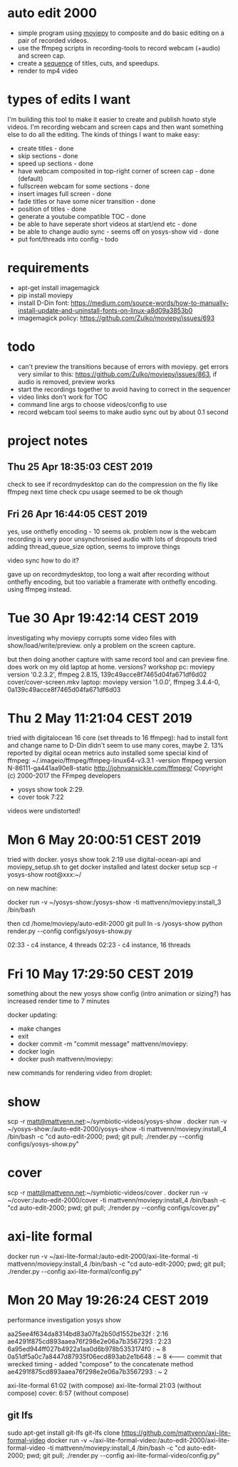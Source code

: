 # auto edit 2000

* simple program using [moviepy](https://zulko.github.io/moviepy/) to composite and do basic editing on a pair of recorded videos.
* use the ffmpeg scripts in recording-tools to record webcam (+audio) and screen cap.
* create a [sequence](sequence.py) of titles, cuts, and speedups.
* render to mp4 video

# types of edits I want

I'm building this tool to make it easier to create and publish howto style videos. I'm recording webcam and screen caps and then want something else to do all the editing. The kinds of things I want to make easy:

* create titles - done
* skip sections - done
* speed up sections - done
* have webcam composited in top-right corner of screen cap - done (default)
* fullscreen webcam for some sections - done
* insert images full screen - done
* fade titles or have some nicer transition - done
* position of titles - done
* generate a youtube compatible TOC - done
* be able to have seperate short videos at start/end etc - done
* be able to change audio sync - seems off on yosys-show vid - done
* put font/threads into config - todo

# requirements

* apt-get install imagemagick
* pip install moviepy
* install D-Din font: https://medium.com/source-words/how-to-manually-install-update-and-uninstall-fonts-on-linux-a8d09a3853b0
* imagemagick policy: https://github.com/Zulko/moviepy/issues/693

# todo

* can't preview the transitions because of errors with moviepy. get errors very similar to this: https://github.com/Zulko/moviepy/issues/863, if audio is removed, preview works
* start the recordings together to avoid having to correct in the sequencer
* video links don't work for TOC
* command line args to choose videos/config to use
* record webcam tool seems to make audio sync out by about 0.1 second

# project notes

## Thu 25 Apr 18:35:03 CEST 2019

check to see if recordmydesktop can do the compression on the fly like ffmpeg
next time check cpu usage
seemed to be ok though

## Fri 26 Apr 16:44:05 CEST 2019

yes, use onthefly encoding - 10 seems ok.
problem now is the webcam recording is very poor unsynchronised audio with lots of dropouts
tried adding thread_queue_size option, seems to improve things

video sync how to do it?

gave up on recordmydesktop, too long a wait after recording without onthefly encoding, but too variable a framerate with onthefly encoding. using ffmpeg instead.

# Tue 30 Apr 19:42:14 CEST 2019

investigating why moviepy corrupts some video files with show/load/write/preview. only a problem on the screen capture.

but then doing another capture with same record tool and can preview fine.
does work on my old laptop at home. versions?
workshop pc: moviepy version '0.2.3.2', ffmpeg 2.8.15,      139c49acce8f7465d04fa671df6d02  cover/cover-screen.mkv
laptop:      moviepy version '1.0.0',   ffmpeg 3.4.4-0,     0a139c49acce8f7465d04fa671df6d03

# Thu  2 May 11:21:04 CEST 2019

tried with digitalocean 16 core (set threads to 16 ffmpeg):
had to install font and change name to D\-Din
didn't seem to use many cores, maybe 2. 13% reported by digital ocean metrics
auto installed some special kind of ffmpeg: ~/.imageio/ffmpeg/ffmpeg-linux64-v3.3.1 -version
ffmpeg version N-86111-ga441aa90e8-static http://johnvansickle.com/ffmpeg/  Copyright (c) 2000-2017 the FFmpeg developers

* yosys show took 2:29.
* cover took 7:22

videos were undistorted!

# Mon  6 May 20:00:51 CEST 2019

tried with docker. yosys show took 2:19
use digital-ocean-api and moviepy_setup.sh to get docker installed and latest docker setup
scp -r yosys-show root@xxx:~/

on new machine:

docker run -v ~/yosys-show:/yosys-show -ti mattvenn/moviepy:install_3 /bin/bash

then cd /home/moviepy/auto-edit-2000
git pull
ln -s /yosys-show
python render.py --config configs/yosys-show.py

02:33 - c4 instance,  4 threads
02:23 - c4 instance, 16 threads

# Fri 10 May 17:29:50 CEST 2019

something about the new yosys show config (intro animation or sizing?) has increased render time to 7 minutes

docker updating:
* make changes
* exit
* docker commit <id> -m "commit message" mattvenn/moviepy:<newtag>
* docker login
* docker push mattvenn/moviepy:<newtag>

new commands for rendering video from droplet:

# show
scp -r matt@mattvenn.net:~/symbiotic-videos/yosys-show .
docker run -v ~/yosys-show:/auto-edit-2000/yosys-show -ti mattvenn/moviepy:install_4 /bin/bash -c "cd auto-edit-2000; pwd; git pull; ./render.py --config configs/yosys-show.py"

# cover
scp -r matt@mattvenn.net:~/symbiotic-videos/cover .
docker run -v ~/cover:/auto-edit-2000/cover -ti mattvenn/moviepy:install_4 /bin/bash -c "cd auto-edit-2000; pwd; git pull; ./render.py --config configs/cover.py"

# axi-lite formal
docker run -v ~/axi-lite-formal:/auto-edit-2000/axi-lite-formal -ti mattvenn/moviepy:install_4 /bin/bash -c "cd auto-edit-2000; pwd; git pull; ./render.py --config axi-lite-formal/config.py"

# Mon 20 May 19:26:24 CEST 2019

performance investigation
yosys show

aa25ee4f634da8314bd83a07fa2b50d1552be32f : 2:16
ae4291f875cd893aaea76f298e2e06a7b3567293 : 2:23
6a95ed944ff027b4922a1aa0d6b978b5353174f0 : ~ 8
0a51df5a0c7a8447d87935f06ecd893ab2e1b648 : ~ 8 <--- commit that wrecked timing - added "compose" to the concatenate method
ae4291f875cd893aaea76f298e2e06a7b3567293 : ~ 2

axi-lite-formal 61:02 (with compose)
axi-lite-formal 21:03 (without compose)
cover: 6:57 (without compose)

## git lfs

sudo apt-get install git-lfs
git-lfs clone https://github.com/mattvenn/axi-lite-formal-video
docker run -v ~/axi-lite-formal-video:/auto-edit-2000/axi-lite-formal-video -ti mattvenn/moviepy:install_4 /bin/bash -c "cd auto-edit-2000; pwd; git pull; ./render.py --config axi-lite-formal-video/config.py"

